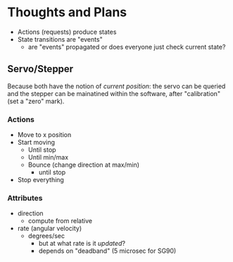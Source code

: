 # Thoughts and Plans

- Actions (requests) produce states
- State transitions are "events"
  - are "events" propagated or does everyone just check current state?

## Servo/Stepper

Because both have the notion of _current position_: the servo can be queried and the stepper can be mainatined within the software, after "calibration" (set a "zero" mark).

### Actions

- Move to x position
- Start moving
  - Until stop
  - Until min/max
  - Bounce (change direction at max/min)
    - until stop
- Stop everything

### Attributes

- direction
  - compute from relative
- rate (angular velocity)
  - degrees/sec
    - but at what rate is it _updated_?
    - depends on "deadband" (5 microsec for SG90)
